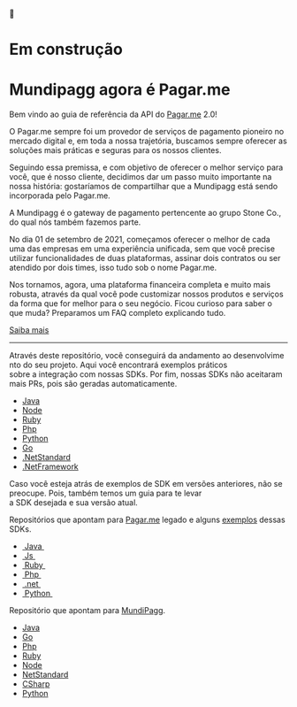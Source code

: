:construction: 

# Em construção

# Mundipagg agora é Pagar.me

Bem vindo ao guia de referência da API do [Pagar.me](http://Pagar.me) 2.0!

O Pagar.me sempre foi um provedor de serviços de pagamento pioneiro no mercado digital e, em toda a nossa trajetória, buscamos sempre oferecer as soluções mais práticas e seguras para os nossos clientes.

Seguindo essa premissa, e com objetivo de oferecer o melhor serviço para você, que é nosso cliente, decidimos dar um passo muito importante na nossa história: gostaríamos de compartilhar que a Mundipagg está sendo incorporada pelo Pagar.me.

A Mundipagg é o gateway de pagamento pertencente ao grupo Stone Co., do qual nós também fazemos parte. 

No dia 01 de setembro de 2021, começamos oferecer o melhor de cada uma das empresas em uma experiência unificada, sem que você precise utilizar funcionalidades de duas plataformas, assinar dois contratos ou ser atendido por dois times, isso tudo sob o nome Pagar.me.

Nos tornamos, agora, uma plataforma financeira completa e muito mais robusta, através da qual você pode customizar nossos produtos e serviços da forma que for melhor para o seu negócio. Ficou curioso para saber o que muda? Preparamos um FAQ completo explicando tudo.

[Saiba mais](https://mundipagg.zendesk.com/hc/pt-br/categories/4404432249876-Incorpora%C3%A7%C3%A3o-Mundipagg-pelo-Pagar-me)

- ----------------------------------------------------------------------------------------------------------------------------

Através deste repositório, você conseguirá da andamento ao desenvolvimento do seu projeto. Aqui você encontrará exemplos práticos 
sobre a integração com nossas SDKs. Por fim, nossas SDKs não aceitaram mais PRs, pois são geradas automaticamente.

- [Java](https://github.com/pagarme/pagarme-core-api-java)
- [Node](https://github.com/pagarme/pagarme-core-api-nodejs)
- [Ruby](https://github.com/pagarme/pagarme-core-api-ruby)
- [Php](https://github.com/pagarme/pagarme-core-api-php)
- [Python](https://github.com/pagarme/pagarme-core-api-python)
- [Go](https://github.com/pagarme/pagarme-core-api-go)
- [.NetStandard](https://github.com/pagarme/pagarme-core-api-dotnet-standard)
- [.NetFramework](https://github.com/pagarme/pagarme-core-api-dotnet-framework)

Caso você esteja atrás de exemplos de SDK em versões anteriores, não se preocupe. Pois, também temos um guia para te levar a SDK desejada e sua versão atual.

Repositórios que apontam para [Pagar.me](https://docs.pagar.me/v4/reference) legado e alguns [exemplos](https://github.com/pagarme/pagarme-pocs) dessas SDKs.

- [ Java ](https://github.com/pagarme/pagarme-java)
- [ Js ](https://github.com/pagarme/pagarme-js)
- [ Ruby ](https://github.com/pagarme/pagarme-ruby)
- [ Php ](https://github.com/pagarme/pagarme-php)
- [ .net ](https://github.com/pagarme/pagarme-net)
- [ Python ](https://github.com/pagarme/pagarme-python)


Repositório que apontam para [MundiPagg](https://docs.mundipagg.com/reference#introdu%C3%A7%C3%A3o).

- [Java](https://github.com/mundipagg/MundiAPI-JAVA)
- [Go](https://github.com/mundipagg/MundiApi-Go)
- [Php](https://github.com/mundipagg/MundiAPI-PHP)
- [Ruby](https://github.com/mundipagg/MundiAPI-RUBY)
- [Node](https://github.com/mundipagg/MundiApi-NodeJS)
- [NetStandard](https://github.com/mundipagg/MundiAPI-NetStandard)
- [CSharp](https://github.com/mundipagg/MundiAPI-CSharp)
- [Python](https://github.com/mundipagg/MundiAPI-PYTHON)
